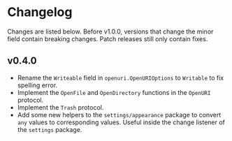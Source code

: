 # Changelog

Changes are listed below. Before v1.0.0, versions that change the minor field contain breaking changes. Patch releases still only contain fixes.

## v0.4.0

- Rename the `Writeable` field in `openuri.OpenURIOptions` to `Writable` to fix spelling error.
- Implement the `OpenFile` and `OpenDirectory` functions in the `OpenURI` protocol.
- Implement the `Trash` protocol.
- Add some new helpers to the `settings/appearance` package to convert `any` values to corresponding values. Useful inside the change listener of the `settings` package.